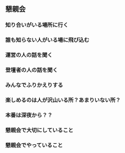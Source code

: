 ## 懇親会

### 知り合いがいる場所に行く

### 誰も知らない人がいる場に飛び込む

### 運営の人の話を聞く

### 登壇者の人の話を聞く

### みんなでふりかえりする

### 楽しめるのは人が沢山いる所？あまりいない所？

### 本番は深夜から？？

### 懇親会で大切にしていること

### 懇親会でやっていること
